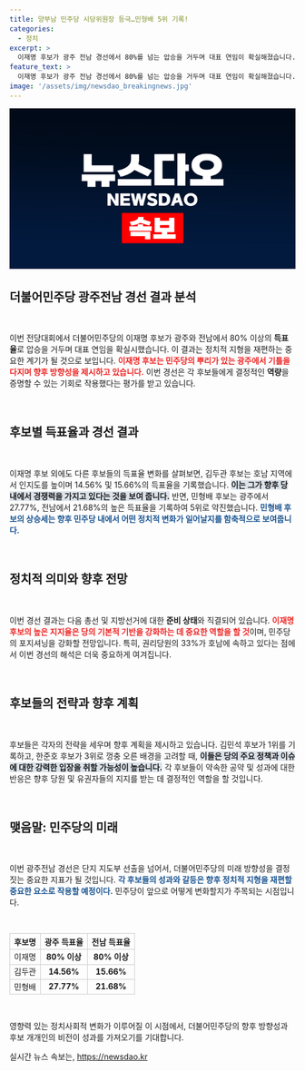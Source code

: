 ```yaml
---
title: 양부남 민주당 시당위원장 등극…민형배 5위 기록!
categories:
  - 정치
excerpt: >
  이재명 후보가 광주 전남 경선에서 80%를 넘는 압승을 거두며 대표 연임이 확실해졌습니다. 민형배 후보는 하위권에서 5위로 약진하며 판세를 뒤흔들고, 호남 경선 결과가 민주당의 향후 걷는 길에 어떤 변곡점을 가져올지 관심이 집중되고 있습니다.
feature_text: >
  이재명 후보가 광주 전남 경선에서 80%를 넘는 압승을 거두며 대표 연임이 확실해졌습니다. 민형배 후보는 하위권에서 5위로 약진하며 판세를 뒤흔들고, 호남 경선 결과가 민주당의 향후 걷는 길에 어떤 변곡점을 가져올지 관심이 집중되고 있습니다.
image: '/assets/img/newsdao_breakingnews.jpg'
---
```


<p><img src="/assets/img/newsdao_breakingnews.jpg" alt="cryptoinkorea 속보" /></p>

<h2 data-ke-size="size26">더불어민주당 광주전남 경선 결과 분석</h2>

<p data-ke-size="size16">&nbsp;</p>

<p>이번 전당대회에서 더불어민주당의 이재명 후보가 광주와 전남에서 80% 이상의 <b>득표율</b>로 압승을 거두며 대표 연임을 확실시했습니다. 이 결과는 정치적 지형을 재편하는 중요한 계기가 될 것으로 보입니다. <b><span style="color: #ee2323;">이재명 후보는 민주당의 뿌리가 있는 광주에서 기틀을 다지며 향후 방향성을 제시하고 있습니다.</span></b> 이번 경선은 각 후보들에게 결정적인 <b>역량</b>을 증명할 수 있는 기회로 작용했다는 평가를 받고 있습니다. </p>

<p data-ke-size="size16">&nbsp;</p>

<h2 data-ke-size="size26">후보별 득표율과 경선 결과</h2>

<p data-ke-size="size16">&nbsp;</p>

<p>이재명 후보 외에도 다른 후보들의 득표율 변화를 살펴보면, 김두관 후보는 호남 지역에서 인지도를 높이며 14.56% 및 15.66%의 득표율을 기록했습니다. <b><span style="background-color: #21538527;">이는 그가 향후 당 내에서 경쟁력을 가지고 있다는 것을 보여 줍니다.</span></b> 반면, 민형배 후보는 광주에서 27.77%, 전남에서 21.68%의 높은 득표율을 기록하여 5위로 약진했습니다. <b><span style="color: #1a5490;">민형배 후보의 상승세는 향후 민주당 내에서 어떤 정치적 변화가 일어날지를 함축적으로 보여줍니다.</span></b> </p>

<p data-ke-size="size16">&nbsp;</p>

<h2 data-ke-size="size26">정치적 의미와 향후 전망</h2>

<p data-ke-size="size16">&nbsp;</p>

<p>이번 경선 결과는 다음 총선 및 지방선거에 대한 <b>준비 상태</b>와 직결되어 있습니다. <b><span style="color: #ee2323;">이재명 후보의 높은 지지율은 당의 기본적 기반을 강화하는 데 중요한 역할을 할 것</span></b>이며, 민주당의 포지셔닝을 강화할 전망입니다. 특히, 권리당원의 33%가 호남에 속하고 있다는 점에서 이번 경선의 해석은 더욱 중요하게 여겨집니다. </p>

<p data-ke-size="size16">&nbsp;</p>

<h2 data-ke-size="size26">후보들의 전략과 향후 계획</h2>

<p data-ke-size="size16">&nbsp;</p>

<p>후보들은 각자의 전략을 세우며 향후 계획을 제시하고 있습니다. 김민석 후보가 1위를 기록하고, 한준호 후보가 3위로 껑충 오른 배경을 고려할 때, <b><span style="background-color: #21538527;">이들은 당의 주요 정책과 이슈에 대한 강력한 입장을 취할 가능성이 높습니다.</span></b> 각 후보들이 약속한 공약 및 성과에 대한 반응은 향후 당원 및 유권자들의 지지를 받는 데 결정적인 역할을 할 것입니다. </p>

<p data-ke-size="size16">&nbsp;</p>

<h2 data-ke-size="size26">맺음말: 민주당의 미래</h2>

<p data-ke-size="size16">&nbsp;</p>

<p>이번 광주전남 경선은 단지 지도부 선출을 넘어서, 더불어민주당의 미래 방향성을 결정짓는 중요한 지표가 될 것입니다. <b><span style="color: #1a5490;">각 후보들의 성과와 갈등은 향후 정치적 지형을 재편할 중요한 요소로 작용할 예정이다.</span></b> 민주당이 앞으로 어떻게 변화할지가 주목되는 시점입니다. </p>

<p data-ke-size="size16">&nbsp;</p>

<table style="width: 100%; border-collapse: collapse;">
    <tr>
        <th style="text-align: center; border: 1px solid #ccc;">후보명</th>
        <th style="text-align: center; border: 1px solid #ccc;">광주 득표율</th>
        <th style="text-align: center; border: 1px solid #ccc;">전남 득표율</th>
    </tr>
    <tr>
        <td style="text-align: center; border: 1px solid #ccc;">이재명</td>
        <td style="text-align: center; border: 1px solid #ccc;"><b>80% 이상</b></td>
        <td style="text-align: center; border: 1px solid #ccc;"><b>80% 이상</b></td>
    </tr>
    <tr>
        <td style="text-align: center; border: 1px solid #ccc;">김두관</td>
        <td style="text-align: center; border: 1px solid #ccc;"><b>14.56%</b></td>
        <td style="text-align: center; border: 1px solid #ccc;"><b>15.66%</b></td>
    </tr>
    <tr>
        <td style="text-align: center; border: 1px solid #ccc;">민형배</td>
        <td style="text-align: center; border: 1px solid #ccc;"><b>27.77%</b></td>
        <td style="text-align: center; border: 1px solid #ccc;"><b>21.68%</b></td>
    </tr>
</table>

<p data-ke-size="size16">&nbsp;</p>

<p>영향력 있는 정치사회적 변화가 이루어질 이 시점에서, 더불어민주당의 향후 방향성과 후보 개개인의 비전이 성과를 가져오기를 기대합니다.</p>
실시간 뉴스 속보는, <a href="https://newsdao.kr" rel="dofollow">https://newsdao.kr</a>


